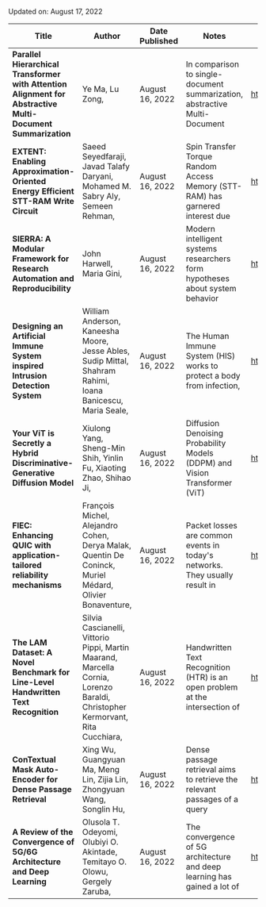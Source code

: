 Updated on: August 17, 2022

Title | Author | Date Published | Notes | Link  
----- | ------ | ---- | ----- | ----
**Parallel Hierarchical Transformer with Attention Alignment for Abstractive Multi-Document Summarization** | Ye Ma, Lu Zong,  | August 16, 2022 | In comparison to single-document summarization, abstractive Multi-Document | http://arxiv.org/pdf/2208.07845v1 |   
**EXTENT: Enabling Approximation-Oriented Energy Efficient STT-RAM Write Circuit** | Saeed Seyedfaraji, Javad Talafy Daryani, Mohamed M. Sabry Aly, Semeen Rehman,  | August 16, 2022 | Spin Transfer Torque Random Access Memory (STT-RAM) has garnered interest due | http://arxiv.org/pdf/2208.07838v1 |   
**SIERRA: A Modular Framework for Research Automation and Reproducibility** | John Harwell, Maria Gini,  | August 16, 2022 | Modern intelligent systems researchers form hypotheses about system behavior | http://arxiv.org/pdf/2208.07805v1 |   
**Designing an Artificial Immune System inspired Intrusion Detection System** | William Anderson, Kaneesha Moore, Jesse Ables, Sudip Mittal, Shahram Rahimi, Ioana Banicescu, Maria Seale,  | August 16, 2022 | The Human Immune System (HIS) works to protect a body from infection, | http://arxiv.org/pdf/2208.07801v1 |   
**Your ViT is Secretly a Hybrid Discriminative-Generative Diffusion Model** | Xiulong Yang, Sheng-Min Shih, Yinlin Fu, Xiaoting Zhao, Shihao Ji,  | August 16, 2022 | Diffusion Denoising Probability Models (DDPM) and Vision Transformer (ViT) | http://arxiv.org/pdf/2208.07791v1 |   
**FlEC: Enhancing QUIC with application-tailored reliability mechanisms** | François Michel, Alejandro Cohen, Derya Malak, Quentin De Coninck, Muriel Médard, Olivier Bonaventure,  | August 16, 2022 | Packet losses are common events in today's networks. They usually result in | http://arxiv.org/pdf/2208.07741v1 |   
**The LAM Dataset: A Novel Benchmark for Line-Level Handwritten Text Recognition** | Silvia Cascianelli, Vittorio Pippi, Martin Maarand, Marcella Cornia, Lorenzo Baraldi, Christopher Kermorvant, Rita Cucchiara,  | August 16, 2022 | Handwritten Text Recognition (HTR) is an open problem at the intersection of | http://arxiv.org/pdf/2208.07682v1 |   
**ConTextual Mask Auto-Encoder for Dense Passage Retrieval** | Xing Wu, Guangyuan Ma, Meng Lin, Zijia Lin, Zhongyuan Wang, Songlin Hu,  | August 16, 2022 | Dense passage retrieval aims to retrieve the relevant passages of a query | http://arxiv.org/pdf/2208.07670v1 |   
**A Review of the Convergence of 5G/6G Architecture and Deep Learning** | Olusola T. Odeyomi, Olubiyi O. Akintade, Temitayo O. Olowu, Gergely Zaruba,  | August 16, 2022 | The convergence of 5G architecture and deep learning has gained a lot of | http://arxiv.org/pdf/2208.07643v1 |   


